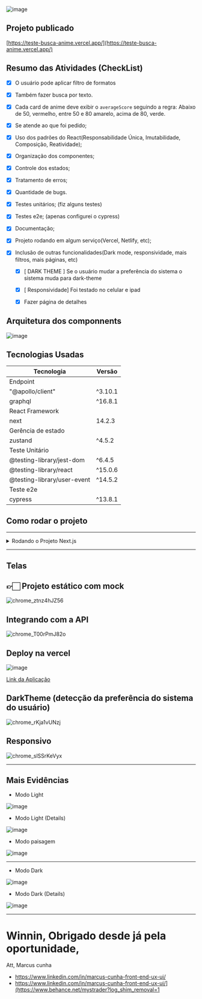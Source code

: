 
![image](https://github.com/mystrader/teste-busca-anime/assets/191412/8114d087-ff1e-4035-9293-72abf7b6b1c8)

## Projeto publicado

[https://teste-busca-anime.vercel.app/](https://teste-busca-anime.vercel.app/)

## Resumo das Atividades (CheckList)

- [x]  O usuário pode aplicar filtro de formatos
- [x]  Também fazer busca por texto.
- [x]  Cada card de anime deve exibir o `averageScore` seguindo a regra: Abaixo de 50, vermelho, entre 50 e 80 amarelo, acima de 80, verde.
- [x]  Se atende ao que foi pedido;
- [x]  Uso dos padrões do React(Responsabilidade Única, Imutabilidade, Composição, Reatividade);
- [x]  Organização dos componentes;
- [x]  Controle dos estados;
- [x]  Tratamento de erros;
- [x]  Quantidade de bugs.

- [x]  Testes unitários; (fiz alguns testes)
- [x]  Testes e2e; (apenas configurei o cypress)
- [x]  Documentação;
- [x]  Projeto rodando em algum serviço(Vercel, Netlify, etc);
- [x]  Inclusão de outras funcionalidades(Dark mode, responsividade, mais filtros, mais páginas, etc)
    - [x]  [ DARK THEME ] Se o usuário mudar a preferência do sistema o sistema muda para dark-theme
    - [x]  [ Responsividade] Foi testado no celular e ipad
    - [x]  Fazer página de detalhes


## Arquitetura dos componnents

![image](https://github.com/mystrader/teste-busca-anime/assets/191412/57383617-938e-4c0f-8778-cb2402badd69)


## Tecnologias Usadas

| Tecnologia               | Versão    |
|--------------------------|-----------|
| Endpoint                 |           |
| "@apollo/client"         | ^3.10.1   |
| graphql                  | ^16.8.1   |
| React Framework          |           |
| next                     | 14.2.3    |
| Gerência de estado       |           |
| zustand                  | ^4.5.2    |
| Teste Unitário           |           |
| @testing-library/jest-dom| ^6.4.5    |
| @testing-library/react   | ^15.0.6   |
| @testing-library/user-event| ^14.5.2 |
| Teste e2e                |           |
| cypress                  | ^13.8.1   |


## Como rodar o projeto

---

<details>
  <summary> Rodando o Projeto Next.js</summary>
  

### 1. 🔄 Clone o repositório:

```bash
git clone -b develop https://github.com/mystrader/teste-busca-anime.git
```

### 2. 📂 Navegue até o diretório do projeto:

```bash
cd teste-busca-anime
```

### 3. 📦 Instale as dependências:

```bash
npm install
```
ou
```bash
yarn
```

### 4. ▶️ Inicie o servidor de desenvolvimento:

```bash
npm run dev
```
ou
```bash
yarn dev
```

---

### 5. 🌐 Visualize o projeto no navegador:

Abra o seu navegador e acesse: [http://localhost:3000](http://localhost:3000)


</details>


---

## Telas



 ## 👉🏻 Projeto estático com mock

![chrome_ztnz4hJZ56](https://github.com/mystrader/teste-busca-anime/assets/191412/5221a6f3-eb3d-4e3b-a4b9-e7e6f94c7d08)

## Integrando com a API

![chrome_T00rPmJ82o](https://github.com/mystrader/teste-busca-anime/assets/191412/e4df65f0-64ff-45ab-b5fd-a0695015ed05)

## Deploy na vercel

![image](https://github.com/mystrader/teste-busca-anime/assets/191412/461a43ae-d061-4356-adfd-803eb563b135)

[Link da Aplicação](https://teste-busca-anime-76bxhuwf5-marcusmystraders-projects.vercel.app/) 



## DarkTheme (detecção da preferência do sistema do usuário)
![chrome_rKja1vUNzj](https://github.com/mystrader/teste-busca-anime/assets/191412/742e1620-3f09-4b60-82db-4e49aea776c7)

## Responsivo
![chrome_slSSrKeVyx](https://github.com/mystrader/teste-busca-anime/assets/191412/862c5066-2e2f-4325-bcd2-46de8c7d0a97)

---

## Mais Evidências

- Modo Light

![image](https://github.com/mystrader/teste-busca-anime/assets/191412/e2b6e485-d738-45f5-ac42-88f16ec845bc)

- Modo Light (Details)

![image](https://github.com/mystrader/teste-busca-anime/assets/191412/368770a4-c702-4801-861b-b80d65cf2142)

- Modo paisagem

![image](https://github.com/mystrader/teste-busca-anime/assets/191412/ed27b936-b3d6-4ec1-8029-24c483679cbb)

---

- Modo Dark

![image](https://github.com/mystrader/teste-busca-anime/assets/191412/32ca89bb-9eb9-4e8c-9b1e-fd1491742ffd)

- Modo Dark (Details)

![image](https://github.com/mystrader/teste-busca-anime/assets/191412/9a63aa45-a26e-46fa-93f3-bb949f4d854c)


----




# Winnin,  Obrigado desde já pela oportunidade,

Att,
Marcus cunha

- https://www.linkedin.com/in/marcus-cunha-front-end-ux-ui/
- https://www.linkedin.com/in/marcus-cunha-front-end-ux-ui/](https://www.behance.net/mystrader?log_shim_removal=1











